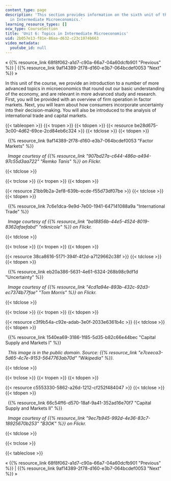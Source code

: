 ```yaml
---
content_type: page
description: 'This section provides information on the sixth unit of the course:  Topics
  in Intermediate Microeconomics.'
learning_resource_types: []
ocw_type: CourseSection
title: 'Unit 6: Topics in Intermediate Microeconomics'
uid: 2b057e13-f81e-86aa-d632-c23c1074b663
video_metadata:
  youtube_id: null
---
```


« {{% resource_link 68f8f062-a1d7-c90a-66a7-04a60dcfb901 "Previous" %}} | {{% resource_link 9af14389-2f78-d160-e3b7-064bcdef0053 "Next" %}} »

In this unit of the course, we provide an introduction to a number of more advanced topics in microeconomics that round out our basic understanding of the economy, and are relevant in more advanced study and research. First, you will be provided with an overview of firm operation in factor markets. Next, you will learn about how consumers incorporate uncertainty into their decision-making. You will also be introduced to the analysis of international trade and capital markets.

{{< tableopen >}}
{{< tropen >}}
{{< tdopen >}}
{{< resource be28d675-3c00-4d62-69ce-2cd84eb6c324 >}}
{{< tdclose >}}
{{< tdopen >}}


  {{% resource_link 9af14389-2f78-d160-e3b7-064bcdef0053 "Factor Markets" %}}

  _Image courtesy of {{% resource_link "907bd27a-c644-486a-a494-97c55d3aa722" "Remko Tanis" %}} on Flickr._


{{< tdclose >}}

{{< trclose >}}
{{< tropen >}}
{{< tdopen >}}
  
{{< resource 21bb9b2a-2ef8-639b-ecde-f55d73df07be >}}
{{< tdclose >}}
{{< tdopen >}}


  {{% resource_link 7c6e1dca-9e9d-7e00-1941-647141088a9a "International Trade" %}}

  _Image courtesy of {{% resource_link "ba18856b-44e5-4524-8019-8362afaefabd" "ntknicole" %}} on Flickr._


{{< tdclose >}}

{{< trclose >}}
{{< tropen >}}
{{< tdopen >}}
  
{{< resource 38ca8616-5171-394f-4f2d-a7129662c38f >}}
{{< tdclose >}}
{{< tdopen >}}


  {{% resource_link eb20a386-5631-4e61-6324-268b98c9df1d "Uncertainty" %}}

  _Image courtesy of {{% resource_link "4cd1a94e-893b-432c-92d3-ec7374b77fae" "Tom Morris" %}} on Flickr._


{{< tdclose >}}

{{< trclose >}}
{{< tropen >}}
{{< tdopen >}}
  
{{< resource c3f9b54a-c92e-adab-3e0f-2033e6361b4c >}}
{{< tdclose >}}
{{< tdopen >}}


  {{% resource_link 1540ea69-3186-1f85-5d35-b82c66e44bec "Capital Supply and Markets I" %}}

  _This image is in the public domain. Source: {{% resource_link "e7ceeca3-5d65-4c7e-9153-5647763ab70d" "Wikipedia" %}}._


{{< tdclose >}}

{{< trclose >}}
{{< tropen >}}
{{< tdopen >}}
  
{{< resource c5553330-5862-a26d-1212-cf252f484047 >}}
{{< tdclose >}}
{{< tdopen >}}


  {{% resource_link 66c54ff6-d570-18af-9a41-352ad16e70f7 "Capital Supply and Markets II" %}}

  _Image courtesy of {{% resource_link "9ec7b945-992d-4e36-83c7-18925670b253" "B3OK" %}} on Flickr._


{{< tdclose >}}

{{< trclose >}}

{{< tableclose >}}

« {{% resource_link 68f8f062-a1d7-c90a-66a7-04a60dcfb901 "Previous" %}} | {{% resource_link 9af14389-2f78-d160-e3b7-064bcdef0053 "Next" %}} »